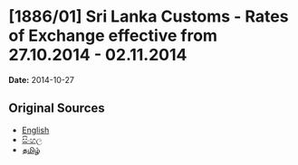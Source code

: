 # [1886/01] Sri Lanka Customs - Rates of Exchange effective from 27.10.2014 - 02.11.2014

**Date:** 2014-10-27

## Original Sources

- [English](https://documents.gov.lk/view/extra-gazettes/2014/10/1886-01_E.pdf)
- [සිංහල](https://documents.gov.lk/view/extra-gazettes/2014/10/1886-01_S.pdf)
- [தமிழ்](https://documents.gov.lk/view/extra-gazettes/2014/10/1886-01_T.pdf)
